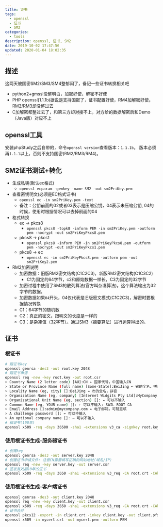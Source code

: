 ```yaml
---
title: 证书
tags: 
  - openssl
  - 证书
  - SM2
categories: 
  - tools
description: openssl, 证书, SM2
date: 2019-10-02 17:47:56
updated: 2020-01-04 18:02:35
---
```


## 描述

这两天被国密SM2/SM3/SM4整郁闷了，备记一些证书转换相关吧

+ python2+gmssl没整明白，加密好使，解密不好使
+ PHP openssl(1.1.1b)据说是支持国密了，证书配置好使，RM4加解密好使，RM2/RM3却没整过去
+ C加解密都整过去了，和第三方却对接不上，对方给的数据解密后和Demo（Java版）对应不上

## openssl工具

安装phpStudy之后自带的，命令`openssl version`查看版本：`1.1.1b`。
版本必须再`1.1.1`以上，否则不支持国密(RM2/RM3/RM4)。

## SM2证书测试+转化

+ 生成私钥(默认ec格式)
  + `openssl ecparam -genkey -name SM2 -out sm2PriKey.pem`
+ 查看密钥明文(必须是EC格式证书)
  + `openssl ec -in sm2PriKey.pem -text`
  + 备注：公钥前面的02或者03表示是压缩公钥，04表示未压缩公钥, 04的时候，使用时根据情况可以去掉前面的04
+ 格式转换
  + ec -> pkcs8
    + `openssl pkcs8 -topk8 -inform PEM -in sm2PriKey.pem -outform pem -nocrypt -out sm2PriKeyPkcs8.pem`
  + pkcs8 -> pkcs1
    + `openssl pkcs8 -inform PEM -in sm2PriKeyPkcs8.pem -outform pem -nocrypt -out sm2PriKeyPkcs1.pem`
  + pkcs8 -> ec
    + `openssl ec -in sm2PriKeyPkcs8.pem -outform pem -out sm2PriKey2.pem`
+ RM2加密说明
  + 加密数据：旧版RM2密文结构(C1C2C3)，新版RM2密文结构(C1C3C2)
    + C1为固定的64字节，c2和原始数据一样长，C3为固定的32字节
  + 加密过程中使用了SM3的散列算法(官方叫杂凑算法)，这个算法输出为32字节的数据。
  + 加密数据如果`04`开头，04仅代表是旧版密文模式(C1C2C3)，解密时要根据情况转换
  + C1：64字节的随机数
  + C2：真正的密文，跟明文的长度是一样的
  + C3：是杂凑值（32字节）。通过SM3（摘要算法）进行运算得出的。

## 证书

### 根证书

```sh
# 跟证书key
openssl genrsa -des3 -out root.key 2048
# 跟证书申请
openssl req -new -key root.key -out root.csr
> Country Name (2 letter code) [AU]:CN ← 国家代号，中国输入CN
> State or Province Name (full name) [Some-State]:BeiJing ← 省的全名，拼音
> Locality Name (eg, city) []:BeiJing ← 市的全名，拼音
> Organization Name (eg, company) [Internet Widgits Pty Ltd]:MyCompany Corp. ← 公司英文名: SAIL
> Organizational Unit Name (eg, section) []: ← 可以不输入
> Common Name (eg, YOUR name) []: ← 可以不输入: SAIL ROOT CA
> Email Address []:admin@mycompany.com ← 电子邮箱，可随意填
> A challenge password []: ← 可以不输入
> An optional company name []: ← 可以不输入
# 根证书(100年)
openssl x509 -req -days 36500 -sha1 -extensions v3_ca -signkey root.key -in root.csr -out root.crt
```

### 使用根证书生成-服务器证书

```sh
# 创建key
openssl genrsa -des3 -out server.key 2048
# 创建证书申请文件: 注意CN需要填写正确的网站地址(域名/IP)
openssl req -new -key server.key -out server.csr
# 签发有效期10年的证书
openssl x509 -req -days 3650 -sha1 -extensions v3_req -CA root.crt -CAkey root.key -CAcreateserial -in server.csr -out server.crt
```

### 使用根证书生成-客户端证书

```sh
openssl genrsa -des3 -out client.key 2048
openssl req -new -key client.key -out client.csr
openssl x509 -req -days 3650 -sha1 -extensions v3_req -CA root.crt -CAkey root.key -CAcreateserial -in client.csr -out client.crt
# 证书合并
openssl pkcs12 -export -in client.crt -inkey client.key -out client.pfx
openssl x509 -in mycert.crt -out mycert.pem -outform PEM
```
